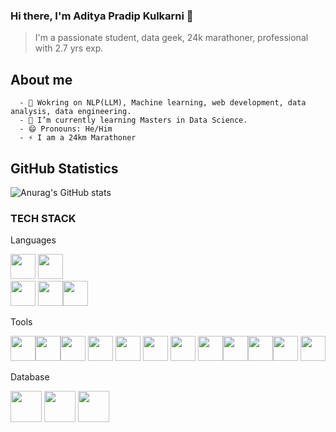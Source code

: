 ### Hi there, I'm Aditya Pradip Kulkarni  👋 
> I'm a passionate student, data geek, 24k marathoner, professional with 2.7 yrs exp.


## About me

      - 🔭 Wokring on NLP(LLM), Machine learning, web development, data analysis, data engineering.
      - 🌱 I’m currently learning Masters in Data Science.
      - 😄 Pronouns: He/Him
      - ⚡ I am a 24km Marathoner


## GitHub Statistics 
![Anurag's GitHub stats](https://github-readme-stats.vercel.app/api?username=kulkarniaditya1002&show_icons=true&theme=transparent)

### TECH STACK

Languages

<img src="https://cdn.jsdelivr.net/gh/devicons/devicon/icons/python/python-original-wordmark.svg" height="40" width="40" /> <img src="https://cdn.jsdelivr.net/gh/devicons/devicon/icons/r/r-original.svg" height="40" width="40" />  
<img src="https://cdn.jsdelivr.net/gh/devicons/devicon@latest/icons/java/java-original.svg"  height="40" width="40"/></img>
<img src="https://cdn.jsdelivr.net/gh/devicons/devicon/icons/javascript/javascript-original.svg" height="40" width="40" /><img src="https://cdn.jsdelivr.net/gh/devicons/devicon/icons/cplusplus/cplusplus-original.svg" height="40" width="40" />
          
          

Tools

<img src="https://cdn.jsdelivr.net/gh/devicons/devicon/icons/pandas/pandas-original-wordmark.svg" height="40" width="40"  /><img src="https://cdn.jsdelivr.net/gh/devicons/devicon/icons/numpy/numpy-original-wordmark.svg" height="40" width="40" /><img src="https://cdn.jsdelivr.net/gh/devicons/devicon/icons/jupyter/jupyter-original-wordmark.svg" height="40" width="40" /><i class="devicon-amazonwebservices-plain-wordmark" height="50" width="50"></i> <i class="devicon-centos-plain-wordmark colored" height="40" width="40"></i>  <i class="devicon-django-plain-wordmark colored" height="40" width="40"></i>  <i class="devicon-docker-plain-wordmark colored" height="40" width="40"></i>  <i class="devicon-git-plain-wordmark" height="40" width="40"></i> <img src="https://cdn.jsdelivr.net/gh/devicons/devicon/icons/redis/redis-original-wordmark.svg" height="40" width="40" /> <img src="https://cdn.jsdelivr.net/gh/devicons/devicon/icons/rstudio/rstudio-original.svg" height="40" width="40" /> <img src="https://cdn.jsdelivr.net/gh/devicons/devicon/icons/tensorflow/tensorflow-original-wordmark.svg" height="40" width="40" /> <img src="https://cdn.jsdelivr.net/gh/devicons/devicon/icons/vscode/vscode-original.svg" height="40" width="40" /> <img src="https://cdn.jsdelivr.net/gh/devicons/devicon/icons/jenkins/jenkins-original.svg" height="40" width="40" /><img src="https://cdn.jsdelivr.net/gh/devicons/devicon/icons/nginx/nginx-original.svg" height="40" width="40"/><img src="https://cdn.jsdelivr.net/gh/devicons/devicon/icons/sqlalchemy/sqlalchemy-original-wordmark.svg" height="40" width="40"  /><img src="https://cdn.jsdelivr.net/gh/devicons/devicon/icons/apachekafka/apachekafka-original-wordmark.svg" height="40" width="40"/>
<img src="https://cdn.jsdelivr.net/gh/devicons/devicon@latest/icons/numpy/numpy-original.svg" height="40" width="40"/></img>
         
          
          
          


Database

<img src="https://cdn.jsdelivr.net/gh/devicons/devicon/icons/mysql/mysql-original-wordmark.svg" height="50" width="50"/>  <img src="https://cdn.jsdelivr.net/gh/devicons/devicon/icons/postgresql/postgresql-plain-wordmark.svg" height="50" width="50"/> <img src="https://cdn.jsdelivr.net/gh/devicons/devicon/icons/mongodb/mongodb-original-wordmark.svg" height="50" width="50"/>
          
          
          
          
          
          
          

          
          
          
          
      
          
          

